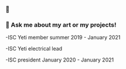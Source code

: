 ### 👋
### 💬 Ask me about my art or my projects!

-ISC Yeti member summer 2019 - January 2021

-ISC Yeti electrical lead

-ISC president January 2020 - January 2021

<!--
**NathanLemus/NathanLemus** is a ✨ _special_ ✨ repository because its `README.md` (this file) appears on your GitHub profile.

Here are some ideas to get you started:

- 🔭 I’m currently working on ...
- 🌱 I’m currently learning ...
- 👯 I’m looking to collaborate on ...
- 🤔 I’m looking for help with ...
- 💬 Ask me about ...
- 📫 How to reach me: ...
- 😄 Pronouns: ...
- ⚡ Fun fact: ...
-->
